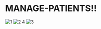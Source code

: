 # MANAGE-PATIENTS!!
![1](https://user-images.githubusercontent.com/108932239/192062161-c674e9cb-b99b-459a-95b5-4fdde352a926.png)
![2](https://user-images.githubusercontent.com/108932239/192062163-ec7daaa5-a047-4736-ab32-748ace9eb09d.png)
[4](https://user-images.githubusercontent.com/108932239/192062160-115eef1a-d3a4-4d52-927c-53aa9e060f0f.png)
![3](https://user-images.githubusercontent.com/108932239/192062165-b4631b42-8b14-44f4-9e55-775380be7731.png)
